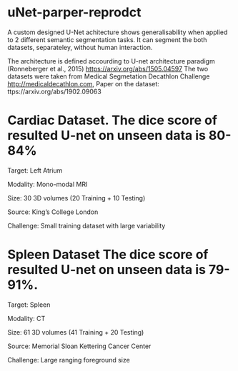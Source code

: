 # uNet-parper-reprodct

A custom designed U-Net achitecture shows generalisability when applied to 2 different semantic segmentation tasks. It can segment the both datasets, separateley, without human interaction.

The architecture is defined accourding to U-net architecture paradigm (Ronneberger et al., 2015)
https://arxiv.org/abs/1505.04597
The two datasets were taken from Medical Segmetation Decathlon Challenge
http://medicaldecathlon.com, Paper on the dataset: ttps://arxiv.org/abs/1902.09063

# Cardiac Dataset. The dice score of resulted U-net on unseen data is 80-84%

Target: Left Atrium

Modality: Mono-modal MRI  

Size: 30 3D volumes (20 Training + 10 Testing)

Source: King’s College London

Challenge: Small training dataset with large variability

# Spleen Dataset The dice score of resulted U-net on unseen data is 79-91%.

Target: Spleen

Modality: CT  

Size: 61 3D volumes (41 Training + 20 Testing)

Source: Memorial Sloan Kettering Cancer Center

Challenge: Large ranging foreground size
